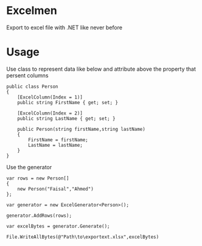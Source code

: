 # Excelmen
Export to excel file with .NET like never before


# Usage

Use class to represent data like below and attribute above the property that persent columns

```
public class Person
{
    [ExcelColumn(Index = 1)]
    public string FirstName { get; set; }

    [ExcelColumn(Index = 2)]
    public string LastName { get; set; }

    public Person(string firstName,string lastName)
    {
        FirstName = firstName;
        LastName = lastName;
    }
}
```

Use the generator

```
var rows = new Person[]
{
    new Person("Faisal","Ahmed")
};

var generator = new ExcelGenerator<Person>();

generator.AddRows(rows);

var excelBytes = generator.Generate();

File.WriteAllBytes(@"Path\to\exportext.xlsx",excelBytes)

```


